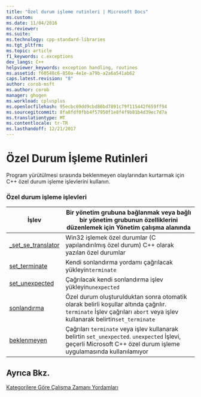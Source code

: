 ```yaml
---
title: "Özel durum işleme rutinleri | Microsoft Docs"
ms.custom: 
ms.date: 11/04/2016
ms.reviewer: 
ms.suite: 
ms.technology: cpp-standard-libraries
ms.tgt_pltfrm: 
ms.topic: article
f1_keywords: c.exceptions
dev_langs: C++
helpviewer_keywords: exception handling, routines
ms.assetid: f60548c6-850a-4e1e-a79b-a2a6a541ab62
caps.latest.revision: "8"
author: corob-msft
ms.author: corob
manager: ghogen
ms.workload: cplusplus
ms.openlocfilehash: 95ecbc69dd9cbd86bd7891c79f115442f659ff94
ms.sourcegitcommit: 8fa8fdf0fbb4f57950f1e8f4f9b81b4d39ec7d7a
ms.translationtype: MT
ms.contentlocale: tr-TR
ms.lasthandoff: 12/21/2017
---
```

# <a name="exception-handling-routines"></a>Özel Durum İşleme Rutinleri
Program yürütülmesi sırasında beklenmeyen olaylarından kurtarmak için C++ özel durum işleme işlevlerini kullanın.  
  
### <a name="exception-handling-functions"></a>Özel durum işleme işlevleri  
  
|İşlev|Bir yönetim grubuna bağlanmak veya bağlı bir yönetim grubunun özelliklerini düzenlemek için Yönetim çalışma alanında|  
|--------------|---------|  
|[_set_se_translator](../c-runtime-library/reference/set-se-translator.md)|Win32 işlemek özel durumlar (C yapılandırılmış özel durum) C++ olarak yazılan özel durumlar|  
|[set_terminate](../c-runtime-library/reference/set-terminate-crt.md)|Kendi sonlandırma yordamı çağrılacak yükleyin`terminate`|  
|[set_unexpected](../c-runtime-library/reference/set-unexpected-crt.md)|Çağrılacak kendi sonlandırma işlev yükleyin`unexpected`|  
|[sonlandırma](../c-runtime-library/reference/terminate-crt.md)|Özel durum oluşturulduktan sonra otomatik olarak belirli koşullar altında çağrılır. `terminate` İşlev çağrıları `abort` veya işlev kullanarak belirtin`set_terminate`|  
|[beklenmeyen](../c-runtime-library/reference/unexpected-crt.md)|Çağrıları `terminate` veya işlev kullanarak belirtin `set_unexpected`. `unexpected` İşlevi, geçerli Microsoft C++ özel durum işleme uygulamasında kullanılamıyor|  
  
## <a name="see-also"></a>Ayrıca Bkz.  
 [Kategorilere Göre Çalışma Zamanı Yordamları](../c-runtime-library/run-time-routines-by-category.md)